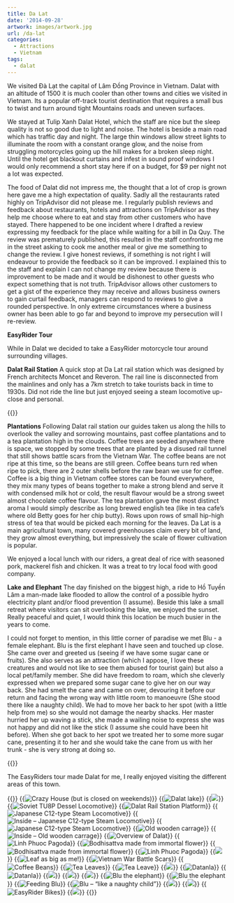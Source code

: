 ```yaml
---
title: Da Lat
date: '2014-09-28'
artwork: images/artwork.jpg
url: /da-lat
categories:
  - Attractions
  - Vietnam
tags:
  - dalat
---
```


We visited Đà Lạt the capital of Lâm Đồng Province in Vietnam. Dalat with an altitude of 1500 it is much cooler than other towns and cities we visited in Vietnam. Its a popular off-track tourist destination that requires a small bus to twist and turn around tight Mountains roads and uneven surfaces.

We stayed at Tulip Xanh Dalat Hotel, which the staff are nice but the sleep quality is not so good due to light and noise. The hotel is beside a main road which has traffic day and night. The large thin windows allow street lights to illuminate the room with a constant orange glow, and the noise from struggling motorcycles going up the hill makes for a broken sleep night. Until the hotel get blackout curtains and infest in sound proof windows I would only recommend a short stay here if on a budget, for $9 per night not a lot was expected.

The food of Dalat did not impress me, the thought that a lot of crop is grown here gave me a high expectation of quality. Sadly all the restaurants rated highly on TripAdvisor did not please me. I regularly publish reviews and feedback about restaurants, hotels and attractions on TripAdvisor as they help me choose where to eat and stay from other customers who have stayed. There happened to be one incident where I drafted a review expressing my feedback for the place while waiting for a bill in Da Quy. The review was prematurely published, this resulted in the staff confronting me in the street asking to cook me another meal or give me something to change the review. I give honest reviews, if something is not right I will endeavour to provide the feedback so it can be improved. I explained this to the staff and explain I can not change my review because there is improvement to be made and it would be dishonest to other guests who expect something that is not truth. TripAdvisor allows other customers to get a gist of the experience they may receive and allows business owners to gain curtail feedback, managers can respond to reviews to give a rounded perspective. In only extreme circumstances where a business owner has been able to go far and beyond to improve my persecution will I re-review.

**EasyRider Tour**

While in Dalat we decided to take a EasyRider motorcycle tour around surrounding villages.

**Dalat Rail Station** A quick stop at Da Lat rail station which was designed by French architects Moncet and Reveron. The rail line is disconnected from the mainlines and only has a 7km stretch to take tourists back in time to 1930s. Did not ride the line but just enjoyed seeing a steam locomotive up-close and personal.

{{<place ChIJjQ3XIBkTcTER3YL5ffLfru4>}}


**Plantations** Following Dalat rail station our guides taken us along the hills to overlook the valley and sorrowing mountains, past coffee plantations and to a tea plantation high in the clouds. Coffee trees are seeded anywhere there is space, we stopped by some trees that are planted by a disused rail tunnel that still shows battle scars from the Vietnam War. The coffee beans are not ripe at this time, so the beans are still green. Coffee beans turn red when ripe to pick, there are 2 outer shells before the raw bean we use for coffee. Coffee is a big thing in Vietnam coffee stores can be found everywhere, they mix many types of beans together to make a strong blend and serve it with condensed milk hot or cold, the result flavour would be a strong sweet almost chocolate coffee flavour. The tea plantation gave the most distinct aroma I would simply describe as long brewed english tea (like in tea cafe’s where old Betty goes for her chip butty). Rows upon rows of small hip-high stress of tea that would be picked each morning for the leaves. Da Lat is a main agricultural town, many covered greenhouses claim every bit of land, they grow almost everything, but impressively the scale of flower cultivation is popular.

We enjoyed a local lunch with our riders, a great deal of rice with seasoned pork, mackerel fish and chicken. It was a treat to try local food with good company.

**Lake and Elephant** The day finished on the biggest high, a ride to Hồ Tuyền Lâm a man-made lake flooded to allow the control of a possible hydro electricity plant and/or flood prevention (I assume). Beside this lake a small retreat where visitors can sit overlooking the lake, we enjoyed the sunset. Really peaceful and quiet, I would think this location be much busier in the years to come.

I could not forget to mention, in this little corner of paradise we met Blu - a female elephant. Blu is the first elephant I have seen and touched up close. She came over and greeted us (seeing if we have some sugar cane or fruits). She also serves as an attraction (which I appose, I love these creatures and would not like to see them abused for tourist gain) but also a local pet/family member. She did have freedom to roam, which she cleverly expressed when we prepared some sugar cane to give her on our way back. She had smelt the cane and came on over, devouring it before our return and facing the wrong way with little room to manoeuvre (She stood there like a naughty child). We had to move her back to her spot (with a little help from me) so she would not damage the nearby shacks. Her master hurried her up waving a stick, she made a wailing noise to express she was not happy and did not like the stick (I assume she could have been hit before). When she got back to her spot we treated her to some more sugar cane, presenting it to her and she would take the cane from us with her trunk - she is very strong at doing so.

{{<youtube Ahh7qd5q8ac>}}

The EasyRiders tour made Dalat for me, I really enjoyed visiting the different areas of this town.

{{<gallery>}}
  {{<img src="images/DSC01259.jpg" title="Crazy House (but is closed on weekends)" oriantation="portrait">}}
  {{<img src="images/DSC01254.jpg" title="Dalat lake">}}
  {{<img src="images/DSC01260.jpg">}}
  {{<img src="images/PANO_20140928_085114.jpg" title="Soviet TU8P Dessel Locomotive">}}
  {{<img src="images/IMG_20140928_085758.jpg" title="Dalat Rail Station Platform">}}
  {{<img src="images/IMG_20140928_085906.jpg" title="Japanese C12-type Steam Locomotive">}}
  {{<img src="images/PANO_20140928_090059.jpg" title="Inside &#8211; Japanese C12-type Steam Locomotive">}}
  {{<img src="images/DSC01275.jpg" title="Japanese C12-type Steam Locomotive">}}
  {{<img src="images/DSC01265.jpg" title="Old wooden carrage">}}
  {{<img src="images/DSC01266.jpg" title="Inside &#8211; Old wooden carrage">}}
  {{<img src="images/IMG_20140928_092114.jpg" title="Overview of Dalat">}}
  {{<img src="images/IMG_20140928_093550.jpg" title="Linh Phuoc Pagoda">}}
  {{<img src="images/PANO_20140928_095320.jpg" title="Bodhisattva made from immortal flower" oriantation="portrait">}}
  {{<img src="images/DSC01304.jpg" title="Bodhisattva made from immortal flower">}}
  {{<img src="images/DSC01286.jpg" title="Linh Phuoc Pagoda" oriantation="portrait">}}
  {{<img src="images/DSC01295.jpg" oriantation="portrait">}}
  {{<img src="images/IMG_5224-SMILE.jpg" title="Leaf as big as me!" oriantation="portrait">}}
  {{<img src="images/IMG_5222.jpg" title="Vietnam War Battle Scars">}}
  {{<img src="images/IMG_20140928_104751.jpg" title="Coffee Beans">}}
  {{<img src="images/IMG_20140928_113445.jpg" title="Tea Leaves">}}
  {{<img src="images/IMG_5247.jpg" title="Tea Leave">}}
  {{<img src="images/IMG_5228.jpg">}}
  {{<img src="images/DSC01339.jpg" title="Datanla">}}
  {{<img src="images/DSC01367-EFFECTS.jpg" title="Datanla">}}
  {{<img src="images/PANO_20140928_162432.jpg">}}
  {{<img src="images/DSC01383.jpg">}}
  {{<img src="images/IMG_5305.jpg">}}
  {{<img src="images/IMG_5304.jpg" title="Blu the elephant">}}
  {{<img src="images/DSC01380.jpg" title="Blu the elephant">}}
  {{<img src="images/DSC01429.jpg" title="Feeding Blu">}}
  {{<img src="images/DSC01419.jpg" title="Blu &#8211; &#8220;like a naughty child&#8221;" oriantation="portrait">}}
  {{<img src="images/IMG_5308.jpg">}}
  {{<img src="images/DSC01405.jpg" oriantation="portrait">}}
  {{<img src="images/IMG_5312.jpg" title="EasyRider Bikes">}}
  {{<img src="images/DSC01392.jpg">}}
{{</gallery>}}
